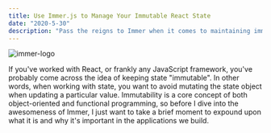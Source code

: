 ```yaml
---
title: Use Immer.js to Manage Your Immutable React State
date: "2020-5-30"
description: "Pass the reigns to Immer when it comes to maintaining immutability when working with your app state"
---
```

[immer-logo]: ./immer_logo.svg
![immer-logo][immer-logo]

If you've worked with React, or frankly any JavaScript framework, you've probably come across the
idea of keeping state "immutable". In other words, when working with state, you want to avoid
mutating the state object when updating a particular value. Immutability is a core concept of both
object-oriented and functional programming, so before I dive into the awesomeness of Immer, I just
want to take a brief moment to expound upon what it is and why it's important in the applications we build.
